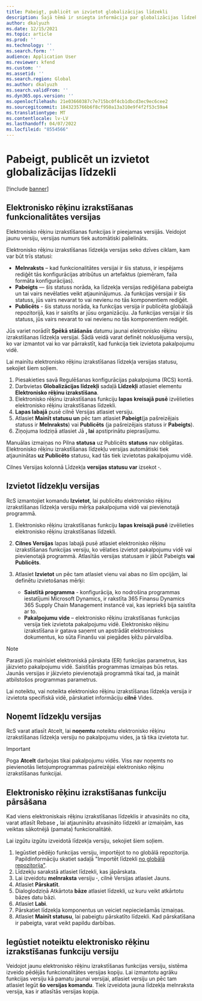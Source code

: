 ```yaml
---
title: Pabeigt, publicēt un izvietot globalizācijas līdzekli
description: Šajā tēmā ir sniegta informācija par globalizācijas līdzekļu dzīves ciklu.
author: dkalyuzh
ms.date: 12/15/2021
ms.topic: article
ms.prod: ''
ms.technology: ''
ms.search.form: ''
audience: Application User
ms.reviewer: kfend
ms.custom: ''
ms.assetid: ''
ms.search.region: Global
ms.author: dkalyuzh
ms.search.validFrom: ''
ms.dyn365.ops.version: ''
ms.openlocfilehash: 21e03660387c7e715bc0f4cb1dbcd3ec9ec6cee2
ms.sourcegitcommit: 1843235766b6f8cf950a13a310e9f4f2f53c59a4
ms.translationtype: MT
ms.contentlocale: lv-LV
ms.lasthandoff: 04/07/2022
ms.locfileid: "8554566"
---
```

# <a name="complete-publish-and-deploy-a-globalization-feature"></a>Pabeigt, publicēt un izvietot globalizācijas līdzekli

[!include [banner](../includes/banner.md)]

## <a name="electronic-invoicing-feature-versions"></a>Elektronisko rēķinu izrakstīšanas funkcionalitātes versijas

Elektronisko rēķinu izrakstīšanas funkcijas ir pieejamas versijās. Veidojot jaunu versiju, versijas numurs tiek automātiski palielināts.

Elektronisko rēķinu izrakstīšanas līdzekļa versijas seko dzīves ciklam, kam var būt trīs statusi:

- **Melnraksts** – kad funkcionalitātes versijai ir šis statuss, ir iespējams rediģēt tās konfigurācijas atribūtus un artefaktus (piemēram, faila formāta konfigurācijas).
- **Pabeigts** — šis statuss norāda, ka līdzekļa versijas rediģēšana pabeigta un tai vairs nevēlaties veikt atjauninājumus. Ja funkcijas versijai ir šis statuss, jūs vairs nevarat to vai nevienu no tās komponentiem rediģēt.
- **Publicēts** - šis statuss norāda, ka funkcijas versija ir publicēta globālajā repozitorijā, kas ir saistīts ar jūsu organizāciju. Ja funkcijas versijai ir šis statuss, jūs vairs nevarat to vai nevienu no tās komponentiem rediģēt.

Jūs variet norādīt **Spēkā stāšanās** datumu jaunai elektronisko rēķinu izrakstīšanas līdzekļa versijai. Šādā veidā varat definēt noklusējuma versiju, ko var izmantot vai ko var pārrakstīt, kad funkcija tiek izvietota pakalpojumu vidē.

Lai mainītu elektronisko rēķinu izrakstīšanas līdzekļa versijas statusu, sekojiet šiem soļiem.

1. Piesakieties savā Regulēšanas konfigurācijas pakalpojuma (RCS) kontā.
2. Darbvietas **Globalizācijas līdzekļi** sadaļā **Līdzekļi** atlasiet elementu **Elektronisko rēķinu izrakstīšana**.
3. Elektronisko rēķinu izrakstīšanas funkciju **lapas kreisajā pusē** izvēlieties elektronisko rēķinu izrakstīšanas līdzekli.
4. **Lapas labajā** pusē cilnē Versijas atlasiet versiju.
5. Atlasiet **Mainīt statusu un** pēc tam atlasiet **Pabeigt**(ja pašreizējais statuss ir **Melnraksts**) vai **Publicēts** (ja pašreizējais statuss ir **Pabeigts**).
6. Ziņojuma lodziņā atlasiet Jā **, lai** apstiprinātu pieprasījumu.

Manuālas izmaiņas no Pilna **statusa** uz Publicēts **statuss** nav obligātas. Elektronisko rēķinu izrakstīšanas līdzekļu versijas automātiski tiek atjauninātas **uz Publicēto** statusu, kad tās tiek izvietotas pakalpojumu vidē.

Cilnes Versijas kolonnā Līdzekļa **versijas statusu var** izsekot **·**.

## <a name="deploy-feature-versions"></a>Izvietot līdzekļu versijas

RcS izmantojiet komandu **Izvietot**, lai publicētu elektronisko rēķinu izrakstīšanas līdzekļa versiju mērķa pakalpojuma vidē vai pievienotajā programmā.

1. Elektronisko rēķinu izrakstīšanas funkciju **lapas kreisajā pusē** izvēlieties elektronisko rēķinu izrakstīšanas līdzekli.
2. **Cilnes Versijas** lapas labajā pusē atlasiet elektronisko rēķinu izrakstīšanas funkcijas versiju, ko vēlaties izvietot pakalpojumu vidē vai pievienotajā programmā. Atlasītās versijas statusam ir jābūt Pabeigts **vai** **Publicēts**.
3. Atlasiet **Izvietot** un pēc tam atlasiet vienu vai abas no šīm opcijām, lai definētu izvietošanas mērķi:

    - **Saistītā programma** - konfigurācija, ko nodrošina programmas iestatījumi Microsoft Dynamics, ir rakstīta 365 Finansu Dynamics 365 Supply Chain Management instancē vai, kas iepriekš bija saistīta ar to.
    - **Pakalpojumu vide** – elektronisko rēķinu izrakstīšanas funkcijas versija tiek izvietota pakalpojumu vidē. Elektronisko rēķinu izrakstīšana ir gatava saņemt un apstrādāt elektroniskos dokumentus, ko sūta Finanšu vai piegādes ķēžu pārvaldība.

> [!NOTE]
> Parasti jūs mainīsiet elektroniskā pārskata (ER) funkcijas parametrus, kas jāizvieto pakalpojumu vidē. Saistītās programmas izmaiņas būs retas. Jaunās versijas ir jāizvieto pievienotajā programmā tikai tad, ja maināt atbilstošos programmas parametrus.

Lai noteiktu, vai noteikta elektronisko rēķinu izrakstīšanas līdzekļa versija ir izvietota specifiskā vidē, pārskatiet informāciju **cilnē** Vides.

## <a name="remove-feature-versions"></a>Noņemt līdzekļu versijas

RcS varat atlasīt Atcelt, lai **noņemtu** noteiktu elektronisko rēķinu izrakstīšanas līdzekļa versiju no pakalpojumu vides, ja tā tika izvietota tur.

> [!IMPORTANT]
> Poga **Atcelt** darbojas tikai pakalpojumu vidēs. Viss nav noņemts no pievienotās lietojumprogrammas pašreizējai elektronisko rēķinu izrakstīšanas funkcijai.

## <a name="rebase-electronic-invoicing-features"></a>Elektronisko rēķinu izrakstīšanas funkciju pārsāšana

Kad viens elektroniskais rēķinu izrakstīšanas līdzeklis ir atvasināts no cita, varat atlasīt Rebase **,** lai atjauninātu atvasināto līdzekli ar izmaiņām, kas veiktas sākotnējā (pamata) funkcionalitātē.

Lai izgūtu izgūtu izveidotā līdzekļa versiju, sekojiet šiem soļiem.

1. Iegūstiet pēdējo funkcijas versiju, importējot to no globālā repozitorija. Papildinformāciju skatiet sadaļā "Importēt līdzekli [no globālā repozitorija"](e-invoicing-import-feature-global-repository.md).
2. Līdzekļu sarakstā atlasiet līdzekli, kas jāpārskata.
3. Lai izveidotu **melnraksta** versiju **·**, cilnē Versijas atlasiet Jauns.
4. Atlasiet **Pārskatīt**.
5. Dialoglodziņā Atkārtota **bāze** atlasiet līdzekli, uz kuru veikt atkārtotu bāzes datu bāzi.
6. Atlasiet **Labi**.
7. Pārskatiet līdzekļa komponentus un veiciet nepieciešamās izmaiņas.
8. Atlasiet **Mainīt statusu**, lai pabeigtu pārskatīto līdzekli. Kad pārskatīšana ir pabeigta, varat veikt papildu darbības.

## <a name="get-a-specific-version-of-electronic-invoicing-features"></a>Iegūstiet noteiktu elektronisko rēķinu izrakstīšanas funkciju versiju

Veidojot jaunu elektronisko rēķinu izrakstīšanas funkcijas versiju, sistēma izveido pēdējās funkcionalitātes versijas kopiju. Lai izmantotu agrāku funkcijas versiju kā pamatu jaunai versijai, atlasiet versiju un pēc tam atlasiet Iegūt **šo versijas komandu**. Tiek izveidota jauna līdzekļa melnraksta versija, kas ir atlasītās versijas kopija.
